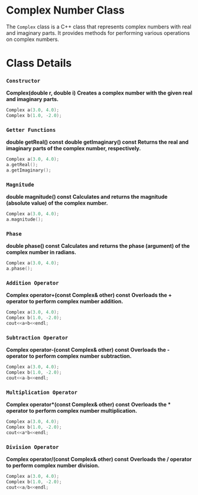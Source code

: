 # Complex Number Class

The `Complex` class is a C++ class that represents complex numbers with real and imaginary parts. It provides methods for performing various operations on complex numbers.

# Class Details

### `Constructor`

**Complex(double r, double i)**
**Creates a complex number with the given real and imaginary parts.**

```cpp
Complex a(3.0, 4.0);
Complex b(1.0, -2.0);
```

### `Getter Functions`

**double getReal() const**
**double getImaginary() const**
**Returns the real and imaginary parts of the complex number, respectively.**

```cpp
Complex a(3.0, 4.0);
a.getReal();
a.getImaginary();
```

### `Magnitude`
**double magnitude() const**
**Calculates and returns the magnitude (absolute value) of the complex number.**

```cpp
Complex a(3.0, 4.0);
a.magnitude();
```

### `Phase`

**double phase() const**
**Calculates and returns the phase (argument) of the complex number in radians.**

```cpp
Complex a(3.0, 4.0);
a.phase();
```

### `Addition Operator`

**Complex operator+(const Complex& other) const**
**Overloads the + operator to perform complex number addition.**

```cpp
Complex a(3.0, 4.0);
Complex b(1.0, -2.0);
cout<<a+b<<endl;
```

### `Subtraction Operator`
**Complex operator-(const Complex& other) const**
**Overloads the - operator to perform complex number subtraction.**

```cpp
Complex a(3.0, 4.0);
Complex b(1.0, -2.0);
cout<<a-b<<endl;
```

### `Multiplication Operator`
__Complex operator*(const Complex& other) const__
**Overloads the * operator to perform complex number multiplication.**

```cpp
Complex a(3.0, 4.0);
Complex b(1.0, -2.0);
cout<<a*b<<endl;
```

### `Division Operator`
__Complex operator/(const Complex& other) const__
**Overloads the / operator to perform complex number division.**

```cpp
Complex a(3.0, 4.0);
Complex b(1.0, -2.0);
cout<<a/b<<endl;
```
